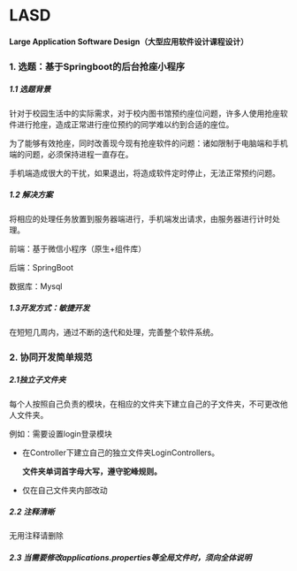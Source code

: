 # LASD

#### Large Application Software Design（大型应用软件设计课程设计）

### 1. 选题：基于Springboot的后台抢座小程序

##### 1.1 选题背景

针对于校园生活中的实际需求，对于校内图书馆预约座位问题，许多人使用抢座软件进行抢座，造成正常进行座位预约的同学难以约到合适的座位。

为了能够有效抢座，同时改善现今现有抢座软件的问题：诸如限制于电脑端和手机端的问题，必须保持进程一直存在。

手机端造成很大的干扰，如果退出，将造成软件定时停止，无法正常预约问题。

##### 1.2 解决方案

将相应的处理任务放置到服务器端进行，手机端发出请求，由服务器进行计时处理。

前端：基于微信小程序（原生+组件库）

后端：SpringBoot

数据库：Mysql

##### 1.3开发方式：敏捷开发

在短短几周内，通过不断的迭代和处理，完善整个软件系统。

### 2. 协同开发简单规范

##### 2.1独立子文件夹

每个人按照自己负责的模块，在相应的文件夹下建立自己的子文件夹，不可更改他人文件夹。

例如：需要设置login登录模块

- 在Controller下建立自己的独立文件夹LoginControllers。

  **文件夹单词首字母大写，遵守驼峰规则。**

- 仅在自己文件夹内部改动

##### 2.2 注释清晰

无用注释请删除

##### 2.3 当需要修改applications.properties等全局文件时，须向全体说明

